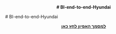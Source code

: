 <p align="center">
<b># BI-end-to-end-Hyundai </b></a>
</p>
# BI-end-to-end-Hyundai
<p align="center">
  <a href="מסמך אפיון מערכת.pdf"><b>למסמך האפיון לחץ כאן </b></a>
</p>
